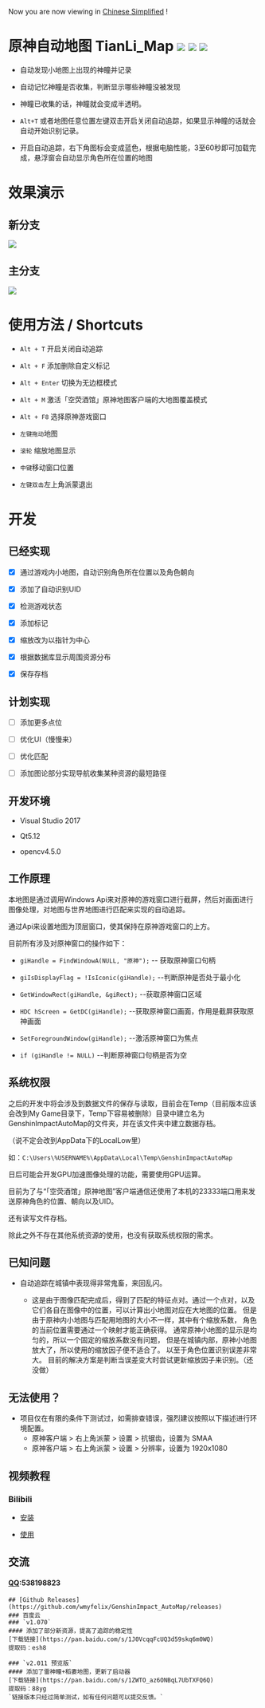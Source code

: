 Now you are now viewing in [Chinese Simplified](DOCS/CN.md) !
#  原神自动地图 TianLi_Map [![](https://img.shields.io/github/downloads/GengGode/GenshinImpact_AutoMap/total)](https://github.com/GengGode/GenshinImpact_AutoMap/releases) ![](https://img.shields.io/github/v/release/GengGode/GenshinImpact_AutoMap?include_prereleases) ![](https://img.shields.io/github/languages/top/GengGode/GenshinImpact_AutoMap)
* 自动发现小地图上出现的神瞳并记录

* 自动记忆神瞳是否收集，判断显示哪些神瞳没被发现

* 神瞳已收集的话，神瞳就会变成半透明。

* `Alt+T` 或者地图任意位置左键双击开启关闭自动追踪，如果显示神瞳的话就会自动开始识别记录。

* 开启自动追踪，右下角图标会变成蓝色，根据电脑性能，3至60秒即可加载完成，悬浮窗会自动显示角色所在位置的地图
# 效果演示
## 新分支

![](https://github.com/GengGode/GenshinImpact_AutoMap/blob/master/Image/Show1.png?raw=true)

## 主分支

![](https://github.com/GengGode/GenshinImpact_AutoMap/blob/master/Image/Show2.png?raw=true)

# 使用方法 / Shortcuts

* `Alt + T` 开启关闭自动追踪

* `Alt + F` 添加删除自定义标记

* `Alt + Enter` 切换为无边框模式

* `Alt + M` 激活「空荧酒馆」原神地图客户端的大地图覆盖模式

* `Alt + F8` 选择原神游戏窗口

* `左键拖动`地图

* `滚轮` 缩放地图显示

* `中键`移动窗口位置

* `左键双击`左上角派蒙退出
# 开发
## 已经实现

* [x] 通过游戏内小地图，自动识别角色所在位置以及角色朝向

* [x] 添加了自动识别UID

* [x] 检测游戏状态

* [x] 添加标记

* [x] 缩放改为以指针为中心

* [x] 根据数据库显示周围资源分布

* [x] 保存存档  

## 计划实现

* [ ] 添加更多点位

* [ ] 优化UI（慢慢来）

* [ ] 优化匹配

* [ ] 添加图论部分实现导航收集某种资源的最短路径
## 开发环境

* Visual Studio 2017 

* Qt5.12

* opencv4.5.0

## 工作原理

本地图是通过调用Windows Api来对原神的游戏窗口进行截屏，然后对画面进行图像处理，对地图与世界地图进行匹配来实现的自动追踪。

通过Api来设置地图为顶层窗口，使其保持在原神游戏窗口的上方。

目前所有涉及对原神窗口的操作如下：

* `giHandle = FindWindowA(NULL, "原神");` -- 获取原神窗口句柄

* `giIsDisplayFlag = !IsIconic(giHandle);` --判断原神是否处于最小化

* `GetWindowRect(giHandle, &giRect);` --获取原神窗口区域

* `HDC hScreen = GetDC(giHandle);` --获取原神窗口画面，作用是截屏获取原神画面

* `SetForegroundWindow(giHandle);` --激活原神窗口为焦点

* `if (giHandle != NULL)` --判断原神窗口句柄是否为空
## 系统权限
之后的开发中将会涉及到数据文件的保存与读取，目前会在Temp（目前版本应该会改到My Game目录下，Temp下容易被删除）目录中建立名为GenshinImpactAutoMap的文件夹，并在该文件夹中建立数据存档。

（说不定会改到AppData下的LocalLow里）

如：`C:\Users\%USERNAME%\AppData\Local\Temp\GenshinImpactAutoMap`

日后可能会开发GPU加速图像处理的功能，需要使用GPU运算。

目前为了与“「空荧酒馆」原神地图”客户端通信还使用了本机的23333端口用来发送原神角色的位置、朝向以及UID。

还有读写文件存档。

除此之外不存在其他系统资源的使用，也没有获取系统权限的需求。

## 已知问题

* 自动追踪在城镇中表现得非常鬼畜，来回乱闪。

    * 这是由于图像匹配完成后，得到了匹配的特征点对。通过一个点对，以及它们各自在图像中的位置，可以计算出小地图对应在大地图的位置。
但是由于原神内小地图与匹配用地图的大小不一样，其中有个缩放系数，
角色的当前位置需要通过一个映射才能正确获得。
通常原神小地图的显示是均匀的，所以一个固定的缩放系数没有问题，
但是在城镇内部，原神小地图放大了，所以使用的缩放因子便不适合了。
以至于角色位置识别误差非常大。
目前的解决方案是判断当误差变大时尝试更新缩放因子来识别。（还没做）
## 无法使用？
* 项目仅在有限的条件下测试过，如需排查错误，强烈建议按照以下描述进行环境配置。
   * 原神客户端 > 右上角派蒙 > 设置 > 抗锯齿，设置为 SMAA
   * 原神客户端 > 右上角派蒙 > 设置 > 分辨率，设置为 1920x1080  

## 视频教程
### Bilibili
* [安装](https://www.bilibili.com/video/BV1Wy4y1x754)

* [使用](https://www.bilibili.com/video/BV1ar4y1A7c5)  
## 交流
#### [QQ](538198823):538198823
``` {toggle} 下载
## [Github Releases](https://github.com/wmyfelix/GenshinImpact_AutoMap/releases)
### 百度云
### `v1.070` 
#### 添加了部分新资源，提高了追踪的稳定性
[下载链接](https://pan.baidu.com/s/1J0VcqqFcUQ3d59skq6m0WQ)
提取码：esh8 

### `v2.011 预览版`
#### 添加了雷神瞳+稻妻地图，更新了启动器 
[下载链接](https://pan.baidu.com/s/1ZWTO_az6ONBqL7UbTXFQ6Q) 
提取码：88yg  
`链接版本只经过简单测试，如有任何问题可以提交反馈。`
```